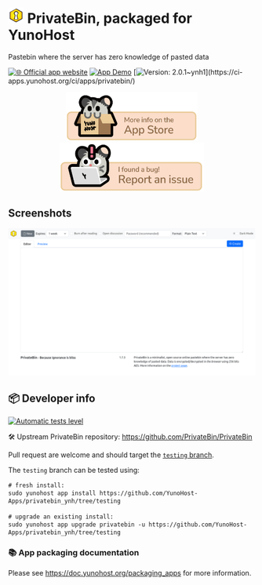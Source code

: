 <!--
N.B.: This README was automatically generated by <https://github.com/YunoHost/apps_tools/blob/main/readme_generator>
It shall NOT be edited by hand.
-->

<h1>
  <img src="https://raw.githubusercontent.com/YunoHost/apps/main/logos/privatebin.png" width="32px" alt="Logo of PrivateBin">
  PrivateBin, packaged for YunoHost
</h1>

Pastebin where the server has zero knowledge of pasted data

[![🌐 Official app website](https://img.shields.io/badge/Official_app_website-darkgreen?style=for-the-badge)](https://privatebin.info/)
[![App Demo](https://img.shields.io/badge/App_Demo-blue?style=for-the-badge)](https://privatebin.net/)
[![Version: 2.0.1~ynh1](https://img.shields.io/badge/Version-2.0.1~ynh1-rgb(18,138,11)?style=for-the-badge)](https://ci-apps.yunohost.org/ci/apps/privatebin/)

<div align="center">
<a href="https://apps.yunohost.org/app/privatebin"><img height="100px" src="https://github.com/YunoHost/yunohost-artwork/raw/refs/heads/main/badges/neopossum-badges/badge_more_info_on_the_appstore.svg"/></a>
<a href="https://github.com/YunoHost-Apps/privatebin_ynh/issues"><img height="100px" src="https://github.com/YunoHost/yunohost-artwork/raw/refs/heads/main/badges/neopossum-badges/badge_report_an_issue.svg"/></a>
</div>


## Screenshots
![Screenshot of PrivateBin](./doc/screenshots/screenshot.png)

## 📦 Developer info

[![Automatic tests level](https://apps.yunohost.org/badge/cilevel/privatebin)](https://ci-apps.yunohost.org/ci/apps/privatebin/)

🛠️ Upstream PrivateBin repository: <https://github.com/PrivateBin/PrivateBin>

Pull request are welcome and should target the [`testing` branch](https://github.com/YunoHost-Apps/privatebin_ynh/tree/testing).

The `testing` branch can be tested using:
```
# fresh install:
sudo yunohost app install https://github.com/YunoHost-Apps/privatebin_ynh/tree/testing

# upgrade an existing install:
sudo yunohost app upgrade privatebin -u https://github.com/YunoHost-Apps/privatebin_ynh/tree/testing
```

### 📚 App packaging documentation

Please see <https://doc.yunohost.org/packaging_apps> for more information.
